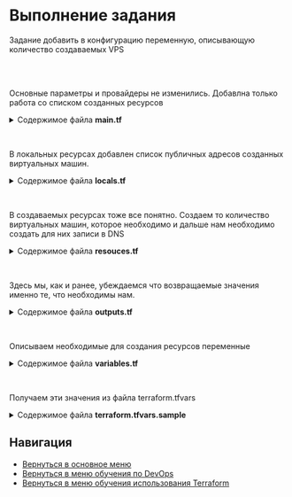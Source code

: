 Выполнение задания
===

<p>Задание добавить в конфигурацию переменную, описывающую количество создаваемых VPS</p><br><br>
<p>Основные параметры и провайдеры не изменились. Добавлна только работа со списком созданных ресурсов</p>

<details>
<summary>Содержимое файла <b>main.tf</b></summary>

```yml
terraform {
  required_providers {
    digitalocean = {
      source = "digitalocean/digitalocean"
      version = "~> 2.0"
    }
    aws = {
      source = "hashicorp/aws"
      version = "4.52.0"
    }
  }
}

provider "digitalocean" {
  token = var.do_token
}

provider "aws" {
  access_key = "${var.aws_access_key}"
  secret_key = "${var.aws_secret_key}"
  region     = "us-east-1"
}

```

</details>

<br><p>В локальных ресурсах добавлен список публичных адресов созданных виртуальных машин.</p>

<details>
<summary>Содержимое файла <b>locals.tf</b></summary>

```yml
locals {
  do_vm_sizes = {
    nano      = "s-1vcpu-1gb"
    micro     = "s-2vcpu-2gb"
    small     = "s-2vcpu-4gb"
    medium    = "s-4vcpu-8gb"
    large     = "s-6vcpu-16gb"
    x-large   = "s-8vcpu-32gb"
    xx-large  = "s-16vcpu-64gb"
    xxx-large = "s-24vcpu-128gb"
    maximum   = "s-32vcpu-192gb"
  }
  
  do_regions = {
    new_york_1    = "nyc1"
    new_york_3    = "nyc3"
    san_francisco = "sfo3"
    amsterdam     = "ams3"
    singapore     = "sgp1"
    london        = "lon1"
    frankfurt     = "fra1"
    toronto       = "tor1"
    india         = "blr1"
  }
  
  do_vps_user_name = split("_", split(":", var.tag_user_email)[1])[0]
  do_vm_ip = digitalocean_droplet.srv[*].ipv4_address
}

```

</details>

<br><p>В создаваемых ресурсах тоже все понятно. Создаем то количество виртуальных машин, которое необходимо и дальше нам необходимо создать для них записи в DNS</p>

<details>
<summary>Содержимое файла <b>resouces.tf</b></summary>

```yml
resource "digitalocean_droplet" "srv" {
  count    = var.do_vm_count
  image    = var.do_vm_img
  name     = join("", [var.do_vm_name, count.index])
  region   = local.do_regions.frankfurt
  size     = local.do_vm_sizes.nano
  tags     = [var.tag_cources, var.tag_task, var.tag_user_email]
  ssh_keys = [data.digitalocean_ssh_key.shared.id, digitalocean_ssh_key.user.id]
}

data "digitalocean_ssh_key" "shared" {
  name = var.ssh_pub_key_shared
}

resource "digitalocean_ssh_key" "user" {
  name       = "Terraform user key"
  public_key = file(var.ssh_pub_key_user)
}

data "aws_route53_zone" "aws_zone" {
  name = var.aws_zone
}

resource "aws_route53_record" "srv_rec" {
  count = var.do_vm_count
  zone_id = data.aws_route53_zone.aws_zone.zone_id
  name    = "${local.do_vps_user_name}-${count.index}"
  type    = "A"
  ttl     = 300
  records = [local.do_vm_ip[count.index]]
}

```

</details>

<br><p>Здесь мы, как и ранее, убеждаемся что возвращаемые значения именно те, что необходимы нам.</p>

<details>
<summary>Содержимое файла <b>outputs.tf</b></summary>

```yml
output "srv_public_info" {
  description = "DigitalOcean output IPv4 public address"
  value = {
    for index, droplet in digitalocean_droplet.srv :
      droplet.name => {
        dns_record = aws_route53_record.srv_rec[index].name
        ip = droplet.ipv4_address
      }
  }
}

output "local_ip_list" {
  value = local.do_vm_ip
}

```

</details>

<br><p>Описываем необходимые для создания ресурсов переменные</p>

<details>
<summary>Содержимое файла <b>variables.tf</b></summary>

```yml
variable "do_token" {
  type = string
  sensitive = true
}

variable "ssh_pub_key_shared" {
  type = string
  sensitive = true
}

variable "ssh_pub_key_user" {
  type = string
  sensitive = true
}

variable "tag_task" {
  type = string
}

variable "tag_user_email" {
  type = string
}

variable "tag_cources" {
  type = string
}

variable "do_vm_name" {
  type = string
  default = "test"
}

variable "do_vm_img" {
  type = string
  default = "ubuntu-20-04-x64"
}

variable "do_vm_count" {
  type = number
  default = 1
}

variable "aws_zone" {
  type = string
}

variable "aws_access_key" {
  type = string
  sensitive = true
}

variable "aws_secret_key" {
  type = string
  sensitive = true
}

```

</details>

<br><p>Получаем эти значения из файла terraform.tfvars</p>

<details>
<summary>Содержимое файла <b>terraform.tfvars.sample</b></summary>

```yml
tag_cources = "cources:your_cources"
tag_task = "task_name:your_task"
tag_user_email = "user_email:name_at_1_com"

ssh_pub_key_shared = "REBRAIN_SSH_KEY"
ssh_pub_key_user = "PATH_to_YOUR_SSH_KEY"

do_token = "your_token"
do_vm_name = "do_vm-name"
do_vm_img = "ubuntu-20-04-x64"
do_vm_count = number_vm_for_create

aws_access_key = "your_aws_access_key"
aws_secret_key = "your_aws_secret_key"
aws_zone = "example.net"

```

</details>

Навигация
---

* [Вернуться в основное меню](../../README.md)
* [Вернуться в меню обучения по DevOps](../README.md)
* [Вернуться в меню обучения использования Terraform](./README.md)
